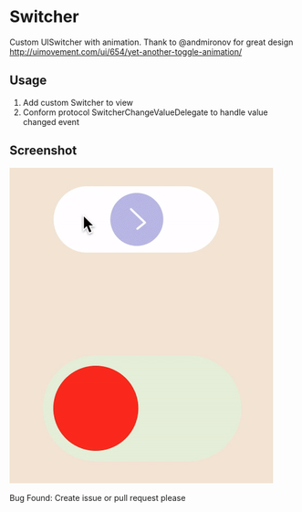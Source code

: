 # Switcher
Custom UISwitcher with animation. Thank to @andmironov for great design http://uimovement.com/ui/654/yet-another-toggle-animation/
## Usage
1. Add custom Switcher to view
2. Conform protocol SwitcherChangeValueDelegate to handle value changed event

## Screenshot
![](/Switcher.gif) 

Bug Found: Create issue or pull request please

